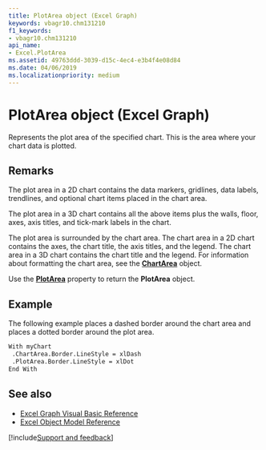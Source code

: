 ```yaml
---
title: PlotArea object (Excel Graph)
keywords: vbagr10.chm131210
f1_keywords:
- vbagr10.chm131210
api_name:
- Excel.PlotArea
ms.assetid: 49763ddd-3039-d15c-4ec4-e3b4f4e08d84
ms.date: 04/06/2019
ms.localizationpriority: medium
---
```



# PlotArea object (Excel Graph)

Represents the plot area of the specified chart. This is the area where your chart data is plotted. 

## Remarks

The plot area in a 2D chart contains the data markers, gridlines, data labels, trendlines, and optional chart items placed in the chart area. 

The plot area in a 3D chart contains all the above items plus the walls, floor, axes, axis titles, and tick-mark labels in the chart.

The plot area is surrounded by the chart area. The chart area in a 2D chart contains the axes, the chart title, the axis titles, and the legend. The chart area in a 3D chart contains the chart title and the legend. For information about formatting the chart area, see the **[ChartArea](Excel.ChartArea-graph-object.md)** object.

Use the **[PlotArea](excel.plotarea-graph-property.md)** property to return the **PlotArea** object. 



## Example

The following example places a dashed border around the chart area and places a dotted border around the plot area.

```vb
With myChart 
 .ChartArea.Border.LineStyle = xlDash 
 .PlotArea.Border.LineStyle = xlDot 
End With
```


## See also

- [Excel Graph Visual Basic Reference](overview/excel/graph-visual-basic-reference.md)
- [Excel Object Model Reference](overview/excel/object-model.md)

[!include[Support and feedback](~/includes/feedback-boilerplate.md)]